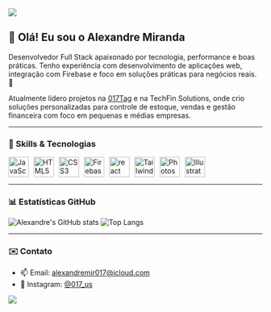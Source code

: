 <img src='https://capsule-render.vercel.app/api?type=waving&height=150&color=0:1605ff,100:b5a8ff&text=&section=header&reversal=false&textBg=false&fontColor=ffffff&animation=twinkling&stroke=ffffff&strokeWidth=-9'>


## 👋 Olá! Eu sou o Alexandre Miranda

Desenvolvedor Full Stack apaixonado por tecnologia, performance e boas práticas. Tenho experiência com desenvolvimento de aplicações web, integração com Firebase e foco em soluções práticas para negócios reais. 🚀

Atualmente lidero projetos na [017Tag](https://github.com/seu-usuario-aqui) e na TechFin Solutions, onde crio soluções personalizadas para controle de estoque, vendas e gestão financeira com foco em pequenas e médias empresas.

---

### 🧠 Skills & Tecnologias

<div style="display: flex; flex-wrap: wrap; gap: 10px;">
  <img src="https://cdn.jsdelivr.net/gh/devicons/devicon/icons/javascript/javascript-original.svg" title="JavaScript" width="40" height="40"/>
  <img src="https://cdn.jsdelivr.net/gh/devicons/devicon/icons/html5/html5-original.svg" title="HTML5" width="40" height="40"/>
  <img src="https://cdn.jsdelivr.net/gh/devicons/devicon/icons/css3/css3-original.svg" title="CSS3" width="40" height="40"/>
  <img src="https://cdn.jsdelivr.net/gh/devicons/devicon/icons/firebase/firebase-plain.svg" title="Firebase" width="40" height="40"/>
  <img src="https://cdn.jsdelivr.net/gh/devicons/devicon/icons/react/react-original.svg" title="react" width="40" height="40"/>
  <img src="https://cdn.jsdelivr.net/gh/devicons/devicon/icons/tailwindcss/tailwindcss-original.svg" title="Tailwind CSS" width="40" height="40"/>
  <img src="https://cdn.jsdelivr.net/gh/devicons/devicon/icons/photoshop/photoshop-plain.svg" title="Photoshop" width="40" height="40"/>
  <img src="https://cdn.jsdelivr.net/gh/devicons/devicon/icons/illustrator/illustrator-plain.svg" title="Illustrator" width="40" height="40"/>
</div>

---

### 📊 Estatísticas GitHub

![Alexandre's GitHub stats](https://github-readme-stats.vercel.app/api?username=Aleraca017&show_icons=true&theme=radical)
![Top Langs](https://github-readme-stats.vercel.app/api/top-langs/?username=Aleraca017&layout=compact&theme=radical)

---

### ✉️ Contato

- 📫 Email: alexandremir017@icloud.com
- 📱 Instagram: [@017_us](https://instagram.com/017_us)













<img src='https://capsule-render.vercel.app/api?type=waving&height=150&color=0:1605ff,100:b5a8ff&text=&section=footer&reversal=false&textBg=false&fontColor=ffffff&animation=twinkling&stroke=ffffff&strokeWidth=-9'>